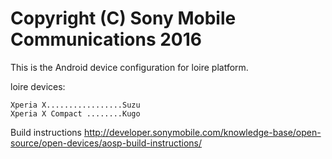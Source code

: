 Copyright (C) Sony Mobile Communications 2016
=============================================

This is the Android device configuration for loire platform.

loire devices:

    Xperia X.................Suzu
    Xperia X Compact ........Kugo

Build instructions
http://developer.sonymobile.com/knowledge-base/open-source/open-devices/aosp-build-instructions/
